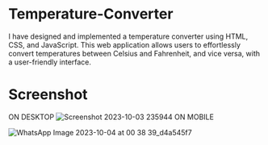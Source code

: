 # Temperature-Converter
I have designed and implemented a temperature converter using HTML, CSS, and JavaScript. This web application allows users to effortlessly convert temperatures between Celsius and Fahrenheit, and vice versa, with a user-friendly interface. 
# Screenshot

ON DESKTOP
![Screenshot 2023-10-03 235944](https://github.com/adityarj14/Temperature-Converter/assets/140752793/f56e5466-5bf2-4de2-875e-5f2059dfdeb8)
ON MOBILE

![WhatsApp Image 2023-10-04 at 00 38 39_d4a545f7](https://github.com/adityarj14/Temperature-Converter/assets/140752793/8bbcceb9-5aa7-4fdc-86f1-d8212a661593)
